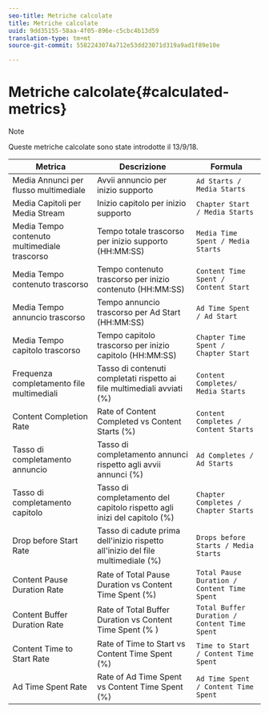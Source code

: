 ```yaml
---
seo-title: Metriche calcolate
title: Metriche calcolate
uuid: 9dd35155-58aa-4f05-896e-c5cbc4b13d59
translation-type: tm+mt
source-git-commit: 5582243074a712e53dd23071d319a9ad1f89e10e

---
```



# Metriche calcolate{#calculated-metrics}

>[!NOTE]
>
>Queste metriche calcolate sono state introdotte il 13/9/18.

| Metrica | Descrizione | Formula |
|---|---|---|
| Media Annunci per flusso multimediale | Avvii annuncio per inizio supporto | `Ad Starts / Media Starts` |
| Media Capitoli per Media Stream | Inizio capitolo per inizio supporto | `Chapter Start / Media Starts` |
| Media Tempo contenuto multimediale trascorso | Tempo totale trascorso per inizio supporto (HH:MM:SS) | `Media Time Spent / Media Starts` |
| Media Tempo contenuto trascorso | Tempo contenuto trascorso per inizio contenuto (HH:MM:SS) | `Content Time Spent / Content Start` |
| Media  Tempo annuncio trascorso | Tempo annuncio trascorso per Ad Start (HH:MM:SS) | `Ad Time Spent / Ad Start` |
| Media Tempo capitolo trascorso | Tempo capitolo trascorso per inizio capitolo (HH:MM:SS) | `Chapter Time Spent / Chapter Start` |
| Frequenza completamento file multimediali | Tasso di contenuti completati rispetto ai file multimediali avviati (%) | `Content Completes/ Media Starts` |
| Content Completion Rate | Rate of Content Completed vs Content Starts (%) | `Content Completes / Content Starts` |
| Tasso di completamento annuncio | Tasso di completamento annunci rispetto agli avvii annunci (%) | `Ad Completes / Ad Starts` |
| Tasso di completamento capitolo | Tasso di completamento del capitolo rispetto agli inizi del capitolo (%) | `Chapter Completes / Chapter Starts` |
| Drop before Start Rate | Tasso di cadute prima dell'inizio rispetto all'inizio del file multimediale (%) | `Drops before Starts / Media Starts` |
| Content Pause Duration Rate | Rate of Total Pause Duration vs Content Time Spent (%) | `Total Pause Duration / Content Time Spent` |
| Content Buffer Duration Rate | Rate of Total Buffer Duration vs Content Time Spent (% ) | `Total Buffer Duration / Content Time Spent` |
| Content Time to Start Rate | Rate of Time to Start vs Content Time Spent (%) | `Time to Start / Content Time Spent` |
| Ad Time Spent Rate | Rate of Ad Time Spent vs Content Time Spent (%) | `Ad Time Spent / Content Time Spent` |
